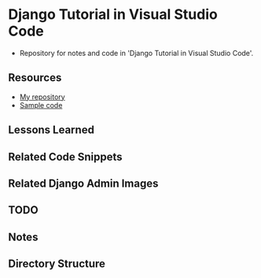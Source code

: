 # Django Tutorial in Visual Studio Code

* Repository for notes and code in 'Django Tutorial in Visual Studio Code'.

## Resources

* [My repository](https://github.com/brucestull/django-vscode)
* [Sample code](https://github.com/microsoft/python-sample-vscode-django-tutorial)

## Lessons Learned

## Related Code Snippets

## Related Django Admin Images

## TODO

## Notes

## Directory Structure
